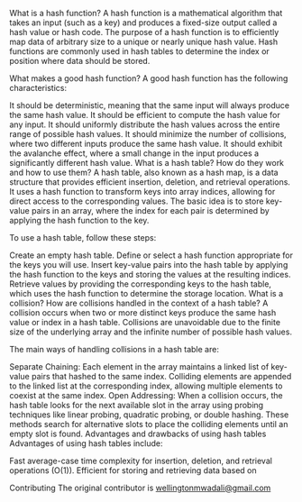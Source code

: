 What is a hash function?
A hash function is a mathematical algorithm that takes an input (such as a key) and produces a fixed-size output called a hash value or hash code. The purpose of a hash function is to efficiently map data of arbitrary size to a unique or nearly unique hash value. Hash functions are commonly used in hash tables to determine the index or position where data should be stored.

What makes a good hash function?
A good hash function has the following characteristics:

It should be deterministic, meaning that the same input will always produce the same hash value.
It should be efficient to compute the hash value for any input.
It should uniformly distribute the hash values across the entire range of possible hash values.
It should minimize the number of collisions, where two different inputs produce the same hash value.
It should exhibit the avalanche effect, where a small change in the input produces a significantly different hash value.
What is a hash table? How do they work and how to use them?
A hash table, also known as a hash map, is a data structure that provides efficient insertion, deletion, and retrieval operations. It uses a hash function to transform keys into array indices, allowing for direct access to the corresponding values. The basic idea is to store key-value pairs in an array, where the index for each pair is determined by applying the hash function to the key.

To use a hash table, follow these steps:

Create an empty hash table.
Define or select a hash function appropriate for the keys you will use.
Insert key-value pairs into the hash table by applying the hash function to the keys and storing the values at the resulting indices.
Retrieve values by providing the corresponding keys to the hash table, which uses the hash function to determine the storage location.
What is a collision? How are collisions handled in the context of a hash table?
A collision occurs when two or more distinct keys produce the same hash value or index in a hash table. Collisions are unavoidable due to the finite size of the underlying array and the infinite number of possible hash values.

The main ways of handling collisions in a hash table are:

Separate Chaining: Each element in the array maintains a linked list of key-value pairs that hashed to the same index. Colliding elements are appended to the linked list at the corresponding index, allowing multiple elements to coexist at the same index.
Open Addressing: When a collision occurs, the hash table looks for the next available slot in the array using probing techniques like linear probing, quadratic probing, or double hashing. These methods search for alternative slots to place the colliding elements until an empty slot is found.
Advantages and drawbacks of using hash tables
Advantages of using hash tables include:

Fast average-case time complexity for insertion, deletion, and retrieval operations (O(1)).
Efficient for storing and retrieving data based on

Contributing 
The original contributor is wellingtonmwadali@gmail.com
